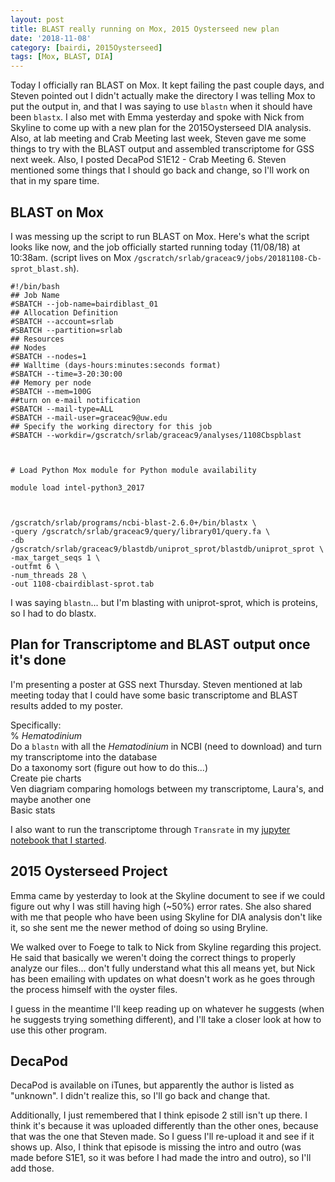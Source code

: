 ```yaml
---
layout: post
title: BLAST really running on Mox, 2015 Oysterseed new plan
date: '2018-11-08'
category: [bairdi, 2015Oysterseed]
tags: [Mox, BLAST, DIA]
---
```

Today I officially ran BLAST on Mox. It kept failing the past couple days, and Steven pointed out I didn't actually make the directory I was telling Mox to put the output in, and that I was saying to use ```blastn``` when it should have been ```blastx```. I also met with Emma yesterday and spoke with Nick from Skyline to come up with a new plan for the 2015Oysterseed DIA analysis. Also, at lab meeting and Crab Meeting last week, Steven gave me some things to try with the BLAST output and assembled transcriptome for GSS next week. Also, I posted DecaPod S1E12 - Crab Meeting 6. Steven mentioned some things that I should go back and change, so I'll work on that in my spare time. 

## BLAST on Mox
I was messing up the script to run BLAST on Mox. Here's what the script looks like now, and the job officially started running today (11/08/18) at 10:38am. (script lives on Mox ```/gscratch/srlab/graceac9/jobs/20181108-Cb-sprot_blast.sh```).      
```
#!/bin/bash
## Job Name
#SBATCH --job-name=bairdiblast_01
## Allocation Definition
#SBATCH --account=srlab
#SBATCH --partition=srlab
## Resources
## Nodes
#SBATCH --nodes=1
## Walltime (days-hours:minutes:seconds format)
#SBATCH --time=3-20:30:00
## Memory per node
#SBATCH --mem=100G
##turn on e-mail notification
#SBATCH --mail-type=ALL
#SBATCH --mail-user=graceac9@uw.edu
## Specify the working directory for this job
#SBATCH --workdir=/gscratch/srlab/graceac9/analyses/1108Cbspblast



# Load Python Mox module for Python module availability

module load intel-python3_2017



/gscratch/srlab/programs/ncbi-blast-2.6.0+/bin/blastx \
-query /gscratch/srlab/graceac9/query/library01/query.fa \
-db /gscratch/srlab/graceac9/blastdb/uniprot_sprot/blastdb/uniprot_sprot \
-max_target_seqs 1 \
-outfmt 6 \
-num_threads 28 \
-out 1108-cbairdiblast-sprot.tab
```
I was saying ```blastn```... but I'm blasting with uniprot-sprot, which is proteins, so I had to do blastx. 

## Plan for Transcriptome and BLAST output once it's done
I'm presenting a poster at GSS next Thursday. Steven mentioned at lab meeting today that I could have some basic transcriptome and BLAST results added to my poster. 

Specifically:   
% _Hematodinium_      
Do a ```blastn``` with all the _Hematodinium_ in NCBI (need to download) and turn my transcriptome into the database    
Do a taxonomy sort (figure out how to do this...)    
Create pie charts      
Ven diagriam comparing homologs between my transcriptome, Laura's, and maybe another one    
Basic stats    

I also want to run the transcriptome through ```Transrate``` in my [jupyter notebook that I started](https://github.com/fish546-2018/grace-Cbairdi-transcriptome/blob/master/notebooks/Cbairdi_01_transrate.ipynb). 

## 2015 Oysterseed Project
Emma came by yesterday to look at the Skyline document to see if we could figure out why I was still having high (~50%) error rates. She also shared with me that people who have been using Skyline for DIA analysis don't like it, so she sent me the newer method of doing so using Bryline.   

We walked over to Foege to talk to Nick from Skyline regarding this project. He said that basically we weren't doing the correct things to properly analyze our files... don't fully understand what this all means yet, but Nick has been emailing with updates on what doesn't work as he goes through the process himself with the oyster files. 

I guess in the meantime I'll keep reading up on whatever he suggests (when he suggests trying something different), and I'll take a closer look at how to use this other program. 

## DecaPod
DecaPod is available on iTunes, but apparently the author is listed as "unknown". I didn't realize this, so I'll go back and change that. 

Additionally, I just remembered that I think episode 2 still isn't up there. I think it's because it was uploaded differently than the other ones, because that was the one that Steven made. So I guess I'll re-upload it and see if it shows up. Also, I think that episode is missing the intro and outro (was made before S1E1, so it was before I had made the intro and outro), so I'll add those.
